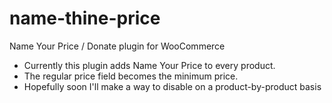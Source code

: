# name-thine-price
Name Your Price / Donate plugin for WooCommerce

* Currently this plugin adds Name Your Price to every product.
* The regular price field becomes the minimum price.
* Hopefully soon I'll make a way to disable on a product-by-product basis